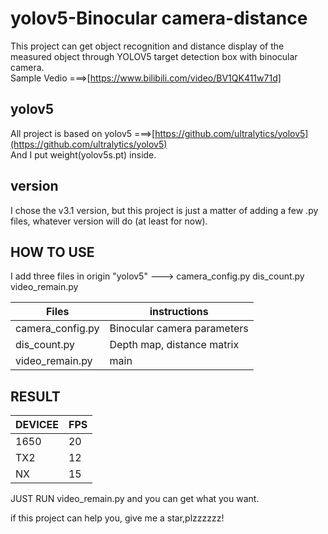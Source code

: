 # yolov5-Binocular camera-distance 

This project can get object recognition and distance display of the measured object through YOLOV5 target detection box with binocular camera.<br>
Sample Vedio ===>[https://www.bilibili.com/video/BV1QK411w71d]<br>
## yolov5
All project is based on yolov5 ===>[https://github.com/ultralytics/yolov5](https://github.com/ultralytics/yolov5)<br>
And I put weight(yolov5s.pt)  inside.

## version
I chose the v3.1 version, but this project is just a matter of adding a few .py files, whatever version will do (at least for now).

## HOW TO USE
I add three files in origin "yolov5" --->
camera_config.py
dis_count.py
video_remain.py

|Files|instructions|
|----|----|
|camera_config.py|Binocular camera parameters|
|dis_count.py|Depth map, distance matrix|
|video_remain.py|main|

## RESULT
|DEVICEE|FPS|
|----|----|
|1650|20|
|TX2|12|
|NX|15|

JUST RUN video_remain.py and you can get what you want.

if this project can help you, give me a star,plzzzzzz! 

